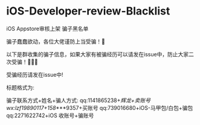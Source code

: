 # iOS-Developer-review-Blacklist
iOS Appstore审核上架 骗子黑名单

骗子蠢蠢欲动，各位大佬谨防上当受骗！🤗

以下是群收集的骗子信息，如果大家有被骗经历可以请发在issue中，防止大家二次受骗！👏👏👏

受骗经历请发在issue中!

标题格式为:

骗子联系方式+姓名+骗人方式:
qq:1141865238+*辉龙+卖账号
wx:lzf19890117+158****9357+买账号
qq:739016680+iOS-马甲包/白包+骗包
qq:2271622742+iOS 收账号+骗账号
